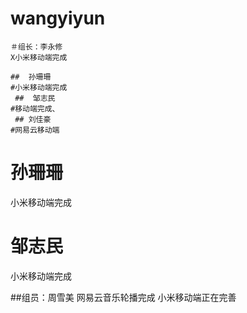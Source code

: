 # wangyiyun
    ＃组长：李永修
    X小米移动端完成
 
    ##  孙珊珊
    #小米移动端完成
     ##  邹志民
    #移动端完成、
     ## 刘佳豪
    #网易云移动端
 

#  孙珊珊
 小米移动端完成
#  邹志民
小米移动端完成

##组员：周雪美
网易云音乐轮播完成
小米移动端正在完善
 
